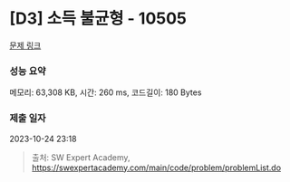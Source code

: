 # [D3] 소득 불균형 - 10505 

[문제 링크](https://swexpertacademy.com/main/code/problem/problemDetail.do?contestProbId=AXNP4CvauaMDFAXS) 

### 성능 요약

메모리: 63,308 KB, 시간: 260 ms, 코드길이: 180 Bytes

### 제출 일자

2023-10-24 23:18



> 출처: SW Expert Academy, https://swexpertacademy.com/main/code/problem/problemList.do